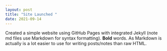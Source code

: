 ```yaml
---
layout: post
title: "Site Launched "
date: 2021-09-14
---
```

Created a simple website using GitHub Pages with integrated Jekyll (note md files use Markdown for syntax
formatting). **Bold** words. As Markdown is actually is a lot easier to use for writing posts/notes than raw
HTML.

